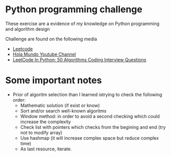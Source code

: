 Python programming challenge
===============================

These exercise are a evidence of my knowledge on Python programming and algorithm design

Challenge are found on the following media

 - [Leetcode](https://leetcode.com/)
 - [Hola Mundo Youtube Channel](https://www.youtube.com/channel/UC4FHiPgS1KXkUMx3dxBUtPg)
 - [LeetCode In Python: 50 Algorithms Coding Interview Questions](https://www.udemy.com/course/leetcode-in-python-50-algorithms-coding-interview-questions/)


 Some important notes
 ====================
 - Prior of algoritm selection than I learned istrying to check the following order:
    - Mathematic solution (if exist or know)
    - Sort and/or search well-known algoritms
    - Window method: in order to avoid a second checking which could increase the complexity
    - Check list with pointers which checks from the begining and end (try not to modify array)
    - Use hashmap (it will increase complex space but reduce complex time)
    - As last resource, iterate.